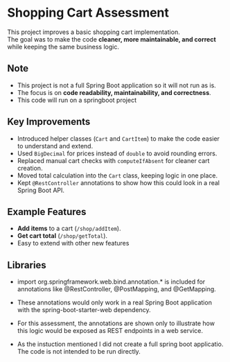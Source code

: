 # Shopping Cart Assessment

This project improves a basic shopping cart implementation.  
The goal was to make the code **cleaner, more maintainable, and correct** while keeping the same business logic.

## Note
- This project is not a full Spring Boot application so it will not run as is.
- The focus is on **code readability, maintainability, and correctness**.
- This code will run on a springboot project

## Key Improvements
- Introduced helper classes (`Cart` and `CartItem`) to make the code easier to understand and extend.
- Used `BigDecimal` for prices instead of `double` to avoid rounding errors.
- Replaced manual cart checks with `computeIfAbsent` for cleaner cart creation.
- Moved total calculation into the `Cart` class, keeping logic in one place.
- Kept `@RestController` annotations to show how this could look in a real Spring Boot API.

## Example Features
- **Add items** to a cart (`/shop/addItem`).
- **Get cart total** (`/shop/getTotal`).
- Easy to extend with other new features

## Libraries
- import org.springframework.web.bind.annotation.* is included for annotations like @RestController, @PostMapping, and @GetMapping.
- These annotations would only work in a real Spring Boot application with the spring-boot-starter-web dependency.
- For this assessment, the annotations are shown only to illustrate how this logic would be exposed as REST endpoints in a web service. 

- As the instuction mentioned I did not create a full spring boot applicatio. The code is not intended to be run directly.
